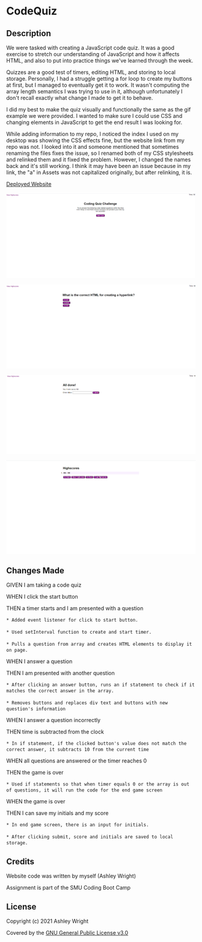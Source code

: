 # CodeQuiz

## Description

We were tasked with creating a JavaScript code quiz. It was a good exercise to stretch our understanding of JavaScript and how it affects HTML, and also to put into practice things we've learned through the week.

Quizzes are a good test of timers, editing HTML, and storing to local storage. Personally, I had a struggle getting a for loop to create my buttons at first, but I managed to eventually get it to work. It wasn't computing the array length semantics I was trying to use in it, although unfortunately I don't recall exactly what change I made to get it to behave.

I did my best to make the quiz visually and functionally the same as the gif example we were provided. I wanted to make sure I could use CSS and changing elements in JavaScript to get the end result I was looking for.

While adding information to my repo, I noticed the index I used on my desktop was showing the CSS effects fine, but the website link from my repo was not. I looked into it and someone mentioned that sometimes renaming the files fixes the issue, so I renamed both of my CSS stylesheets and relinked them and it fixed the problem. However, I changed the names back and it's still working. I think it may have been an issue because in my link, the "a" in Assets was not capitalized originally, but after relinking, it is.

[Deployed Website](https://ashleyaggie.github.io/CodeQuiz/)

![Starting Screen](Assets/images/startScreen.png)

![During the Quiz](Assets/images/midQuiz.png)

![Final Score Screen](Assets/images/finalScore.png)

![Highscores Board](Assets/images/highscores.png)

## Changes Made

GIVEN I am taking a code quiz

WHEN I click the start button

THEN a timer starts and I am presented with a question

    * Added event listener for click to start button.

    * Used setInterval function to create and start timer.

    * Pulls a question from array and creates HTML elements to display it on page.

WHEN I answer a question

THEN I am presented with another question

    * After clicking an answer button, runs an if statement to check if it matches the correct answer in the array.

    * Removes buttons and replaces div text and buttons with new question's information

WHEN I answer a question incorrectly

THEN time is subtracted from the clock

    * In if statement, if the clicked button's value does not match the correct answer, it subtracts 10 from the current time

WHEN all questions are answered or the timer reaches 0

THEN the game is over

    * Used if statements so that when timer equals 0 or the array is out of questions, it will run the code for the end game screen

WHEN the game is over

THEN I can save my initials and my score

    * In end game screen, there is an input for initials.

    * After clicking submit, score and initials are saved to local storage.

## Credits

Website code was written by myself (Ashley Wright)

Assignment is part of the SMU Coding Boot Camp

## License

Copyright (c) 2021 Ashley Wright

Covered by the [GNU General Public License v3.0](https://choosealicense.com/licenses/gpl-3.0/)